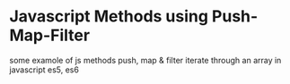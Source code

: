 # Javascript Methods using Push-Map-Filter
 
some examole of js methods push, map & filter iterate through an array in javascript es5, es6

